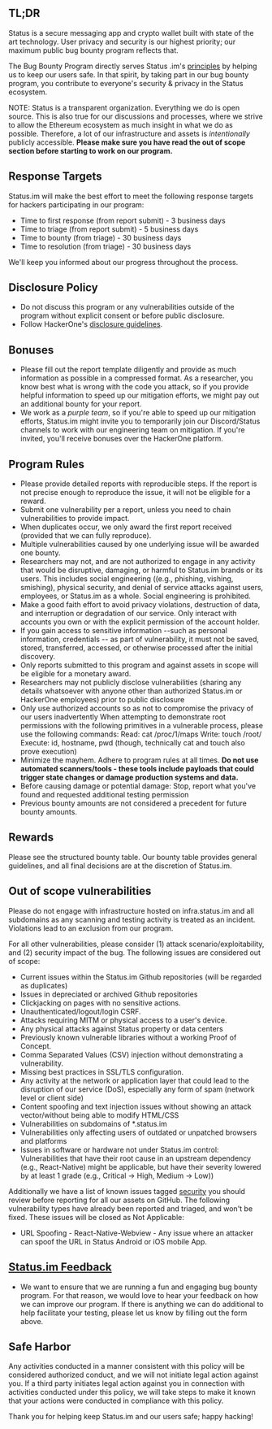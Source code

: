 ## TL;DR
Status is a secure messaging app and crypto wallet built with state of the art technology. User privacy and security is our highest priority; our maximum public bug bounty program reflects that. 

The Bug Bounty Program directly serves Status .im's [principles](https://status.im/about/) by helping us to keep our users safe. In that spirit, by taking part in our bug bounty program, you contribute to everyone's security & privacy in the Status ecosystem. 

NOTE: Status is a transparent organization. Everything we do is open source. This is also true for our discussions and  processes, where we strive to allow the Ethereum ecosystem as much insight in what we do as possible. Therefore, a lot of our infrastructure and assets is _intentionally_ publicly accessible.  **Please make sure you have read the out of scope section before starting to work on our program.**

##  Response Targets
Status.im will make the best effort to meet the following response targets for hackers participating in our program:

* Time to first response (from report submit) - 3 business days
* Time to triage (from report submit) - 5 business days
* Time to bounty (from triage) - 30 business days
* Time to resolution (from triage) - 30 business days

We'll keep you informed about our progress throughout the process.



##  Disclosure Policy
* Do not discuss this program or any vulnerabilities outside of the program without explicit consent or before public disclosure.
* Follow HackerOne's [disclosure guidelines](https://www.hackerone.com/disclosure-guidelines).



## Bonuses
* Please fill out the report template diligently and provide as much information as possible in a compressed format. As a researcher, you know best what is wrong with the code you attack, so if you provide helpful information to speed up our mitigation efforts, we might pay out an additional bounty for your report.
* We work as a *purple team*, so if you're able to speed up our mitigation efforts, Status.im might invite you to temporarily join our Discord/Status channels to work with our engineering team on mitigation. If you're invited, you'll receive bonuses over the HackerOne platform.



## Program Rules
* Please provide detailed reports with reproducible steps. If the report is not precise enough to reproduce the issue, it will not be eligible for a reward.
* Submit one vulnerability per a report, unless you need to chain vulnerabilities to provide impact.
* When duplicates occur, we only award the first report received (provided that we can fully reproduce).
* Multiple vulnerabilities caused by one underlying issue will be awarded one bounty.
* Researchers may not, and are not authorized to engage in any activity that would be disruptive, damaging, or harmful to Status.im brands or its users. This includes social engineering ((e.g., phishing, vishing, smishing), physical security, and denial of service attacks against users, employees, or Status.im as a whole. Social engineering is prohibited.
* Make a good faith effort to avoid privacy violations, destruction of data, and interruption or degradation of our service. Only interact with accounts you own or with the explicit permission of the account holder.
* If you gain access to sensitive information --such as personal information, credentials -- as part of vulnerability, it must not be saved, stored, transferred, accessed, or otherwise processed after the initial discovery. 
* Only reports submitted to this program and against assets in scope will be eligible for a monetary award.
* Researchers may not publicly disclose vulnerabilities (sharing any details whatsoever with anyone other than authorized Status.im or HackerOne employees) prior to public disclosure
* Only use authorized accounts so as not to compromise the privacy of our users inadvertently
When attempting to demonstrate root permissions with the following primitives in a vulnerable process, please use the following commands:
Read: cat /proc/1/maps
Write: touch /root/<your H1 username>
Execute: id, hostname, pwd (though, technically cat and touch also prove execution)
* Minimize the mayhem. Adhere to program rules at all times. **Do not use automated scanners/tools - these tools include payloads that could trigger state changes or damage production systems and data.**
* Before causing damage or potential damage: Stop, report what you've found and requested additional testing permission
* Previous bounty amounts are not considered a precedent for future bounty amounts.


## Rewards
Please see the structured bounty table. Our bounty table provides general guidelines, and all final decisions are at the discretion of Status.im.


## Out of scope vulnerabilities

Please do not engage with infrastructure hosted on infra.status.im and all subdomains as any scanning and testing activity is treated as an incident. Violations lead to an exclusion from our program.

For all other vulnerabilities, please consider (1) attack scenario/exploitability, and (2) security impact of the bug. The following issues are considered out of scope:

* Current issues within the Status.im Github repositories (will be regarded as duplicates)
* Issues in depreciated or archived Github repositories
* Clickjacking on pages with no sensitive actions.
* Unauthenticated/logout/login CSRF.
* Attacks requiring MITM or physical access to a user's device.
* Any physical attacks against Status property or data centers
* Previously known vulnerable libraries without a working Proof of Concept.
* Comma Separated Values (CSV) injection without demonstrating a vulnerability.
* Missing best practices in SSL/TLS configuration.
* Any activity at the network or application layer that could lead to the disruption of our service (DoS), especially any form of spam (network level or client side)
* Content spoofing and text injection issues without showing an attack vector/without being able to modify HTML/CSS
* Vulnerabilities on subdomains of *.status.im
* Vulnerabilities only affecting users of outdated or unpatched browsers and platforms
* Issues in software or hardware not under Status.im control: 
Vulnerabilities that have their root cause in an upstream dependency (e.g., React-Native) might be applicable, but have their severity lowered by at least 1 grade (e.g., Critical -> High, Medium -> Low))

Additionally we have a list of known issues tagged [security](https://github.com/status-im/status-react/issues?q=is%3Aopen+is%3Aissue+label%3Asecurity) you should review before reporting for all our assets on GitHub. The following vulnerability types have already been reported and triaged, and won't be fixed. These issues will be closed as Not Applicable:

* URL Spoofing - React-Native-Webview - Any issue where an attacker can spoof the URL in Status Android or iOS mobile App.



## [Status.im Feedback](https://docs.google.com/forms/d/1neYv8gi3kFbtY8fNbp3v3f0meLd1BZ9zHxDdVG9ptOg/edit)
* We want to ensure that we are running a fun and engaging bug bounty program. For that reason, we would love to hear your feedback on how we can improve our program. If there is anything we can do additional to help facilitate your testing, please let us know by filling out the form above.



## Safe Harbor
Any activities conducted in a manner consistent with this policy will be considered authorized conduct, and we will not initiate legal action against you. If a third party initiates legal action against you in connection with activities conducted under this policy, we will take steps to make it known that your actions were conducted in compliance with this policy.



Thank you for helping keep Status.im and our users safe; happy hacking!
